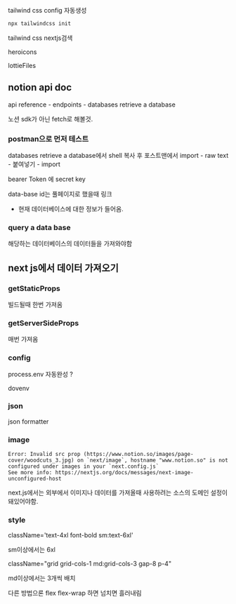 tailwind css config 자동생성

```bash
npx tailwindcss init
```

tailwind css nextjs검색

heroicons

lottieFiles

## notion api doc

api reference - endpoints - databases retrieve a database

노션 sdk가 아닌 fetch로 해볼것.

### postman으로 먼저 테스트

databases retrieve a database에서 shell 복사 후 포스트맨에서 import - raw text - 붙여넣기 - import

bearer Token 에 secret key

data-base id는 풀페이지로 했을때 링크

- 현재 데이터베이스에 대한 정보가 들어옴.

### query a data base

해당하는 데이터베이스의 데이터들을 가져와야함

## next js에서 데이터 가져오기

### getStaticProps

빌드될때 한번 가져옴

### getServerSideProps

매번 가져옴

### config

process.env 자동완성 ?

dovenv

### json

json formatter

### image

```error
Error: Invalid src prop (https://www.notion.so/images/page-cover/woodcuts_3.jpg) on `next/image`, hostname "www.notion.so" is not configured under images in your `next.config.js`
See more info: https://nextjs.org/docs/messages/next-image-unconfigured-host
```

next.js에서는 외부에서 이미지나 데이터를 가져올때 사용하려는 소스의 도메인 설정이 돼있어야함.

### style

className='text-4xl font-bold sm:text-6xl'

sm이상에서는 6xl

className="grid grid-cols-1 md:grid-cols-3 gap-8 p-4"

md이상에서는 3개씩 배치

다른 방법으론 flex flex-wrap 하면 넘치면 흘러내림